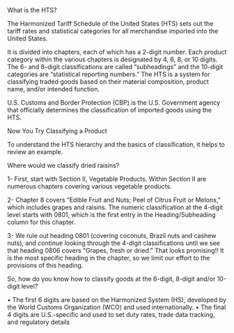 What is the HTS?

The Harmonized Tariff Schedule of the United States (HTS) sets out the tariff rates and statistical categories for all merchandise imported into the United States. 

It is divided into chapters, each of which has a 2-digit number. Each product category within the various chapters is designated by 4, 6, 8, or 10 digits.
The 6- and 8-digit classifications are called “subheadings” and the 10-digit categories are “statistical reporting numbers.”
The HTS is a system for classifying traded goods based on their material composition, product name, and/or intended function.

U.S. Customs and Border Protection (CBP) is the U.S. Government agency that officially determines the classification of imported goods using the HTS.

Now You Try Classifying a Product

To understand the HTS hierarchy and the basics of classification, it helps to review an example.

Where would we classify dried raisins?

1- First, start with Section II, Vegetable Products.  Within Section II are numerous chapters covering various vegetable products.

2- Chapter 8 covers “Edible Fruit and Nuts; Peel of Citrus Fruit or Melons,” which includes grapes and raisins. The numeric classification at the 4-digit level starts with 0801, which is the first entry in the Heading/Subheading column for this chapter.

3- We rule out heading 0801 (covering coconuts, Brazil nuts and cashew nuts), and continue looking through the 4-digit classifications until we see that heading 0806 covers “Grapes, fresh or dried.” That looks promising!! It is the most specific heading in the chapter, so we limit our effort to the provisions of this heading.

So, how do you know how to classify goods at the 6-digit, 8-digit and/or 10-digit level?

•	The first 6 digits are based on the Harmonized System (HS), developed by the World Customs Organization (WCO) and used internationally.
•	The final 4 digits are U.S.-specific and used to set duty rates, trade data tracking, and regulatory details

